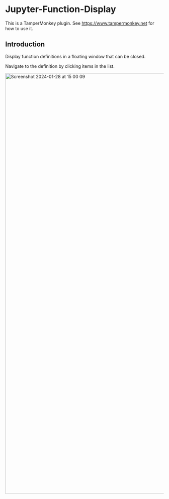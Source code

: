 # Jupyter-Function-Display
This is a TamperMonkey plugin. See https://www.tampermonkey.net for how to use it.

## Introduction

Display function definitions in a floating window that can be closed. 

Navigate to the definition by clicking items in the list.

<img width="1339" alt="Screenshot 2024-01-28 at 15 00 09" src="https://github.com/TheJavaNoob/Jupyter-Function-Display/assets/25548899/7b3a40a1-0445-4493-9a8e-5cb9f2f2e1ff">
